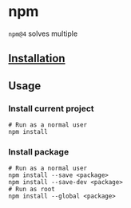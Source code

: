 # npm

`npm@4` solves multiple 

## [Installation](./installation.md)

## Usage

### Install current project

```shell
# Run as a normal user
npm install
```

### Install package

```shell
# Run as a normal user
npm install --save <package>
npm install --save-dev <package>
# Run as root
npm install --global <package>
```
